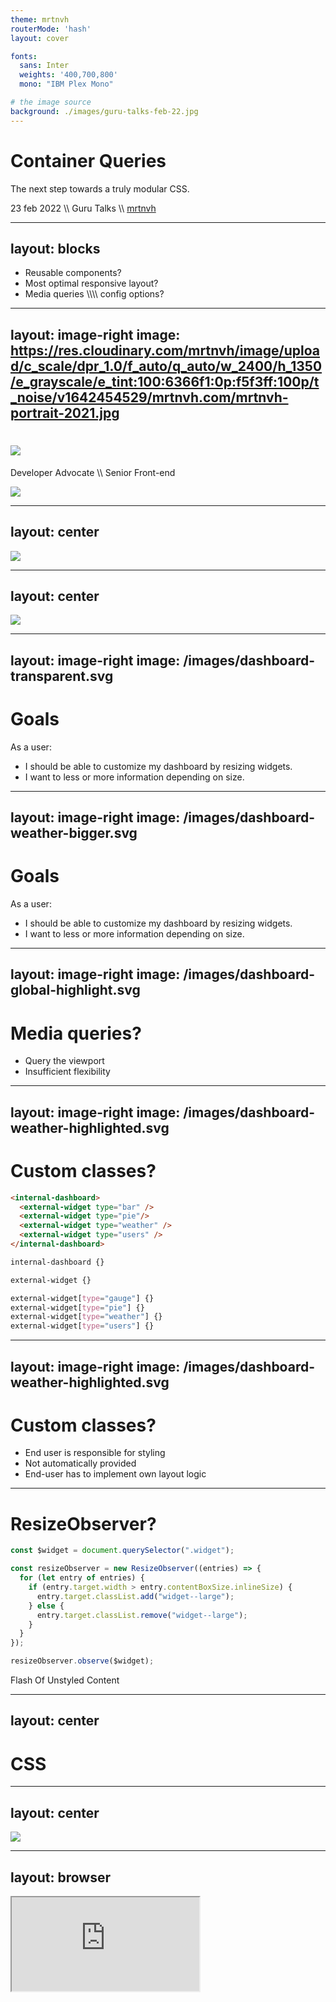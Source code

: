 ```yaml
---
theme: mrtnvh
routerMode: 'hash'
layout: cover

fonts:
  sans: Inter
  weights: '400,700,800'
  mono: "IBM Plex Mono"

# the image source
background: ./images/guru-talks-feb-22.jpg
---
```


# Container Queries

The next step towards a truly modular CSS.

<div class="text-xs uppercase mt-4 text-gray-400">23 feb 2022 <span class="mx-2">\\</span> Guru Talks <span class="mx-2">\\</span> <a href="https://mrtnvh.com" target="_blank" rel="nofollow noopener">mrtnvh</a> </div>

<!-- Photo by <a href="https://unsplash.com/@pawel_czerwinski?utm_source=unsplash&utm_medium=referral&utm_content=creditCopyText">Pawel Czerwinski</a> on <a href="https://unsplash.com/@pawel_czerwinski?utm_source=unsplash&utm_medium=referral&utm_content=creditCopyText">Unsplash</a> -->

---
layout: blocks
---

<ul>
  <li>Reusable components?</li>
  <li v-click>Most optimal responsive layout?</li>
  <li v-click>Media queries \\\\ config options?</li>
</ul>

---
layout: image-right
image: https://res.cloudinary.com/mrtnvh/image/upload/c_scale/dpr_1.0/f_auto/q_auto/w_2400/h_1350/e_grayscale/e_tint:100:6366f1:0p:f5f3ff:100p/t_noise/v1642454529/mrtnvh.com/mrtnvh-portrait-2021.jpg
---

<div class="flex flex-col items-center justify-center h-full text-center">

<h1>
  <a href="https://mrtnvh.com" target="_blank" rel="nofollow noopener">
    <img
      class="h-12"
      src="/images/mrtnvh-logo.svg"
    />
  </a>
</h1>

Developer Advocate \\\\ Senior Front-end

<a href="https://iodigital.com" class="mt-6" target="_blank" rel="nofollow noopener">
  <img
    class="h-12"
    src="/images/io-logo.svg"
  />
</a>

</div>


---
layout: center
---

<img
  class="h-160"
  src="/images/dashboard-default.svg"
/>

<style>
  .center {
    background-color: #EEEEEE;
  }
</style>

---
layout: center
---

<img
  class="h-160"
  src="/images/dashboard-transparent.svg"
/>

<style>
  .center {
    background-color: #EEEEEE;
  }
</style>

---
layout: image-right
image: /images/dashboard-transparent.svg
---


# Goals

As a user:
- I should be able to customize my dashboard by resizing widgets. 
- I want to less or more information depending on size.

---
layout: image-right
image: /images/dashboard-weather-bigger.svg
---

# Goals

As a user:
- I should be able to customize my dashboard by resizing widgets. 
- I want to less or more information depending on size.

---
layout: image-right
image: /images/dashboard-global-highlight.svg
---

# Media queries?

- Query the viewport
- Insufficient flexibility

---
layout: image-right
image: /images/dashboard-weather-highlighted.svg
---

# Custom classes?

```html
<internal-dashboard>
  <external-widget type="bar" />
  <external-widget type="pie"/>
  <external-widget type="weather" />
  <external-widget type="users" />
</internal-dashboard>
```

```css
internal-dashboard {}

external-widget {}

external-widget[type="gauge"] {}
external-widget[type="pie"] {}
external-widget[type="weather"] {}
external-widget[type="users"] {}
```

---
layout: image-right
image: /images/dashboard-weather-highlighted.svg
---

# Custom classes?

- End user is responsible for styling
- Not automatically provided
- End-user has to implement own layout logic

---

# ResizeObserver?

```js
const $widget = document.querySelector(".widget");

const resizeObserver = new ResizeObserver((entries) => {
  for (let entry of entries) {
    if (entry.target.width > entry.contentBoxSize.inlineSize) {
      entry.target.classList.add("widget--large");
    } else {
      entry.target.classList.remove("widget--large");
    }
  }
});

resizeObserver.observe($widget);
```

<div v-click class='mt-3'>
  <carbon-warning-alt class='mr-3' /> Flash Of Unstyled Content
</div>

---
layout: center
---

<h1 class="text-32">CSS</h1>

---
layout: center
---

<img
  class="h-160"
  src="/images/dashboard-weather-highlighted.svg"
/>

<style>
  .center {
    background-color: #EEEEEE;
  }
</style>

---
layout: browser
---
<div v-click-hide class="browser-wrapper">
    <div class="browser-body">
        <iframe src="https://codepen.io/vanhoofmaarten/full/vYWYKLP" />
    </div>
</div>
<div v-after class="browser-wrapper" style="width: 54%;">
    <div class="browser-body">
        <iframe src="https://codepen.io/vanhoofmaarten/full/vYWYKLP" />
    </div>
</div>

---

# CSS Containment

- Improves rendering performance
- DOM subtree isolation
- Enables container queries

<br>

```css 
.container {
  contain: size layout style paint;
}
```

---

# Container Queries

Enable containment for container query

```css 
.product {
  contain: size layout style;
}
```

---

# Container Queries

Enable containment for container query

```css 
.product {
  container: product / size;

  /* Shorthand for */
  container-name: product;
  container-type: size;
}
```

---

# Container Queries

Enable containment for container query

```css 
.product {
  /* Target specific containers*/
  container-name: product;

  /* inline-size, size, style */
  container-type: size;
}
```

---

# Size container features

Single condition

```css 
@container (inline-size > 400px) {
  .product-body {} 
}
```

---

# Size container features

Multiple conditions

```css 
@container (inline-size > 400px) and (block-size > 200px) { 
  .product-body {}
}
```

---

# Size container features

Target multiple containers

```css {all|3,11-13|8,15-17}
.product-list {
  container-type: size;
  container-name: list;
}

.page {
  container-type: size;
  container-name: folio;
}

@container list (inline-size > 800px) {
  .product {}
}

@container folio (inline-size > 400px) and (block-size > 200px) {
  .product {}
}
```

---

# Size container features

<carbon-warning-alt class='mr-2' /> Containment always has to be set on an ancestor.

```css 
.ancestor {
  /* container-type values: `inline-size`, `size`, `style` */
  /* Size allows querying `block-size`, `aspect-ratio`, and `orientation` */
  container-type: size;
}

@container (inline-size > 800px) {
  .ancestor {
    /* NOPE */
  }
}
```

---
layout: image-right
image: /images/dashboard-weather-highlighted.svg
---

# Size container features

```html
<!-- external-widget-component -->
<div class="widget">
  <div class="widget-body">
    <!-- widget-content -->
  </div>
</div>
```

```css
.widget {
  container: inline-size;
}

@container (inline-size > 500px) {
  .widget-body {} 
}
```

---

# Style container features

```css 
.product {
  container-type: style;
}

@container style(background: red) {
  .product-body {}
}
```

---

# State container features

```css 
header {
  container: is-stuck is-visible / header;
  position: sticky;
  top: 0;
}

@container header state(is-stuck) { /* … */ }
@container header state(is-visible) { /* … */ }
```
<carbon-information class='mr-1' /> Proposition style container has been deferred https://github.com/w3c/csswg-drafts/issues/6402

---

# Container relative units

<div class="flex gap-12">
  <div class="flex-grow">

```css 
.product {
  container-type: style;
}


.product-grandchild {
  height: 75cqi;
}
```

  </div>
  <div class="flex-grow">
    <table class="mt-1">
      <thead>
        <tr>
          <th>unit</th>
          <th>relative to</th>
        </tr>
      </thead>
      <tbody>
        <tr>
          <td>cqw</td>
          <td>1% of a query container’s width</td>
        </tr>
        <tr>
          <td>cqh</td>
          <td>1% of aquery container’s height</td>
        </tr>
        <tr>
          <td>cqi</td>
          <td>1% of a query container’s inline size</td>
        </tr>
        <tr>
          <td>cqb</td>
          <td>1% of a query container’s block size</td>
        </tr>
        <tr>
          <td>cqmin</td>
          <td>The smaller value of cqi or cqb</td>
        </tr>
        <tr>
          <td>cqmax</td>
          <td>The larger value of cqi or cqb</td>
        </tr>
      </tbody>
    </table>
  </div>
</div>

---

# Experiment!

- Chrome Canary: [chrome://flags/#enable-container-queries](chrome://flags/#enable-container-queries)
- Polyfill: https://github.com/GoogleChromeLabs/container-query-polyfill

<br>

<carbon-warning-alt class='mr-1' /> Spec. in active development <br>
<carbon-warning-alt class='mr-1' /> Syntax bound to change <br>
<carbon-warning-alt class='mr-1' /> Not ready for production

---

# Participate!

- [CSS Working Group discussions on Github](https://github.com/w3c/csswg-drafts/projects/18)
- [Awesome Container Queries](https://github.com/sturobson/Awesome-Container-Queries) by Stu Robson

---
layout: browser
---
<div class="browser-wrapper">
    <div class="browser-body">
        <iframe src="https://codepen.io/vanhoofmaarten/full/mdWBMGb" />
    </div>
</div>

---
layout: browser
---
<div class="browser-wrapper">
    <div class="browser-body">
        <iframe src="https://codepen.io/vanhoofmaarten/full/WNpJoGq" />
    </div>
</div>

---

# #TIL

**Container queries**

- Encapsulate adaptive styles
  - Modular front-end architecture
- Not limited to querying size
  - Size
  - Style
  - State
  - Container Relative units
- Specification is under active development
  - Experiment with [Chrome Canary](chrome://flags/#enable-container-queries) or [polyfill](chrome://flags/#enable-container-queries)
  - Not ready for production


---
layout: center
---

<div class="text-center">

  # Share!

  <mdi-twitter class='mr-1 mb-1 inline-block' /> <br/> [@mrtnvh](https://twitter.com/mrtnvh)

</div>

---
layout: center
---

<div class="text-center">

  <h1 class="mb-6">Credits</h1>

  [Miriam Suzanne](https://www.miriamsuzanne.com/) <br>
  [Una Kravets](https://una.im/) <br> <br>
  Everyone championing container queries!

</div>


---
layout: center
---

<div class="text-center text-12">
  
  Me <mdi-arrow-right class='h-8 inline-block' /> [mrtnvh.com](https://mrtnvh.com) <br>
  Team-up <mdi-arrow-right class='h-8 inline-block' /> [iodigital.com/careers](https://iodigital.com/careers)

</div>


---
layout: center
---

<mdi-peace class='w-24 h-24' />



---
layout: center
---

<div class="text-center">

# Resources

[CSSWG Specification](https://drafts.csswg.org/css-contain-3/) <br>
[CSS Working Group discussions on Github](https://github.com/w3c/csswg-drafts/projects/18) <br>
[MDN Docs](https://developer.mozilla.org/en-US/docs/Web/CSS/CSS_Container_Queries) <br>
[awesome-container-queries](https://github.com/sturobson/Awesome-Container-Queries)


</div>
